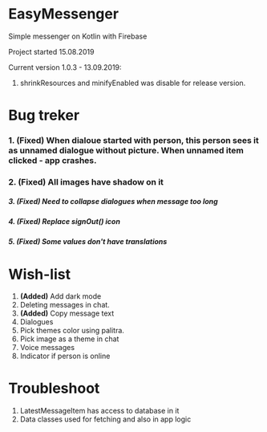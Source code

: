 # EasyMessenger
Simple messenger on Kotlin with Firebase

Project started 15.08.2019

Current version 1.0.3 - 13.09.2019:
1. shrinkResources and minifyEnabled was disable for release version.

# Bug treker
### 1. **(Fixed)** When dialoue started with person, this person sees it as unnamed dialogue without picture. When unnamed item clicked - app crashes.
### 2. **(Fixed)** All images have shadow on it
##### 3. **(Fixed)** Need to collapse dialogues when message too long
##### 4. **(Fixed)** Replace signOut() icon
##### 5. **(Fixed)** Some values don't have translations

# Wish-list
1. **(Added)** Add dark mode
2. Deleting messages in chat.
3. **(Added)** Copy message text
4. Dialogues
5. Pick themes color using palitra.
6. Pick image as a theme in chat
7. Voice messages
8. Indicator if person is online

# Troubleshoot
1. LatestMessageItem has access to database in it
2. Data classes used for fetching and also in app logic

